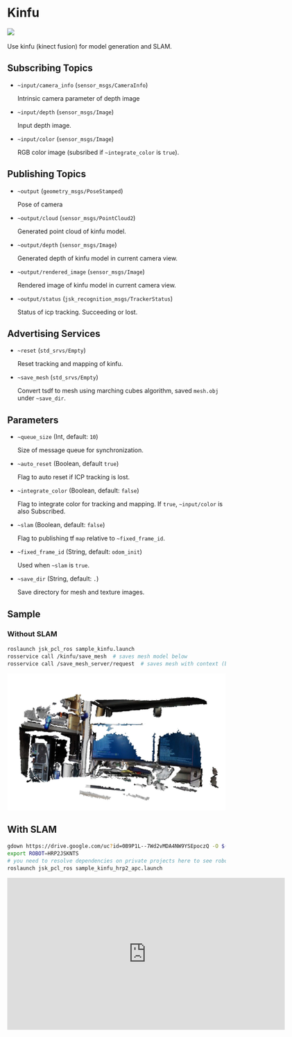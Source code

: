 # Kinfu

![](images/kinfu.gif)

Use kinfu (kinect fusion) for model generation and SLAM.


## Subscribing Topics

* `~input/camera_info` (`sensor_msgs/CameraInfo`)

  Intrinsic camera parameter of depth image

* `~input/depth` (`sensor_msgs/Image`)

  Input depth image.

* `~input/color` (`sensor_msgs/Image`)

  RGB color image (subsribed if `~integrate_color` is `true`).


## Publishing Topics

* `~output` (`geometry_msgs/PoseStamped`)

  Pose of camera

* `~output/cloud` (`sensor_msgs/PointCloud2`)

  Generated point cloud of kinfu model.

* `~output/depth` (`sensor_msgs/Image`)

  Generated depth of kinfu model in current camera view.

* `~output/rendered_image` (`sensor_msgs/Image`)

  Rendered image of kinfu model in current camera view.

* `~output/status` (`jsk_recognition_msgs/TrackerStatus`)

  Status of icp tracking. Succeeding or lost.


## Advertising Services

* `~reset` (`std_srvs/Empty`)

  Reset tracking and mapping of kinfu.

* `~save_mesh` (`std_srvs/Empty`)

  Convert tsdf to mesh using marching cubes algorithm, saved `mesh.obj` under `~save_dir`.


## Parameters

* `~queue_size` (Int, default: `10`)

  Size of message queue for synchronization.

* `~auto_reset` (Boolean, default `true`)

  Flag to auto reset if ICP tracking is lost.

* `~integrate_color` (Boolean, default: `false`)

  Flag to integrate color for tracking and mapping.
  If `true`, `~input/color` is also Subscribed.

* `~slam` (Boolean, default: `false`)

  Flag to publishing tf `map` relative to `~fixed_frame_id`.

* `~fixed_frame_id` (String, default: `odom_init`)

  Used when `~slam` is `true`.

* `~save_dir` (String, default: `.`)

  Save directory for mesh and texture images.


## Sample


### Without SLAM

```bash
roslaunch jsk_pcl_ros sample_kinfu.launch
rosservice call /kinfu/save_mesh  # saves mesh model below
rosservice call /save_mesh_server/request  # saves mesh with context (bbox)
```

![](images/kinfu_mesh.jpg)


## With SLAM

```bash
gdown https://drive.google.com/uc?id=0B9P1L--7Wd2vMDA4NW9YSEpoczQ -O $(rospack find jsk_pcl_ros)/sample/data/hrp2_apc_2016-07-27-22-08-02.bag
export ROBOT=HRP2JSKNTS
# you need to resolve dependencies on private projects here to see robot model on rviz.
roslaunch jsk_pcl_ros sample_kinfu_hrp2_apc.launch
```

<div class="text-center">
  <iframe src="https://drive.google.com/file/d/0B9P1L--7Wd2vWjJWbU9rQlE4bUE/preview?autoplay=1" width="640" height="350" frameborder="0"></iframe>
</div>